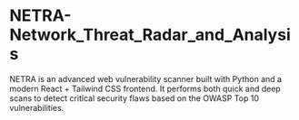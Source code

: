 # NETRA-Network_Threat_Radar_and_Analysis
NETRA is an advanced web vulnerability scanner built with Python and a modern React + Tailwind CSS frontend. It performs both quick and deep scans to detect critical security flaws based on the OWASP Top 10 vulnerabilities.
